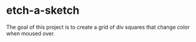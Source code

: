 # etch-a-sketch

The goal of this project is to create a grid of div squares that change color when moused over.